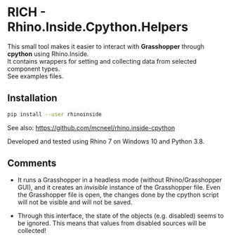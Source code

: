 # RICH - Rhino.Inside.Cpython.Helpers

This small tool makes it easier to interact with **Grasshopper** through **cpython** using Rhino.Inside.  
It contains wrappers for setting and collecting data from selected component types.  
See examples files.    

## Installation

```bash
pip install --user rhinoinside
```
See also: https://github.com/mcneel/rhino.inside-cpython 

Developed and tested using Rhino 7 on Windows 10 and Python 3.8.


## Comments

* It runs a Grasshopper in a headless mode (without Rhino/Grasshopper GUI), and it creates an _invisible_ instance of the Grasshopper file. 
Even the Grasshopper file is open, the changes done by the cpython script will not be visible and will not be saved.

* Through this interface, the state of the objects (e.g. disabled) seems to be ignored. This means that values from disabled sources will be collected!
